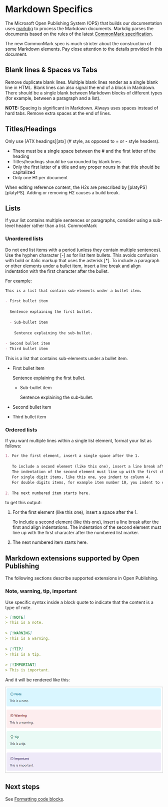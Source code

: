 # Markdown Specifics

The Microsoft Open Publishing System (OPS) that builds our documentation uses [markdig](https://github.com/lunet-io/markdig)
to process the Markdown documents. Markdig parses the documents based on the rules of the latest
[CommonMark specification](https://spec.commonmark.org/).

The new CommonMark spec is much stricter about the construction of some Markdown elements.
Pay close attention to the details provided in this document.

## Blank lines & Spaces vs Tabs

Remove duplicate blank lines.
Multiple blank lines render as a single blank line in HTML.
Blank lines can also signal the end of a block in Markdown.
There should be a single blank between Markdown blocks of different types (for example,
between a paragraph and a list).

**NOTE:** Spacing is significant in Markdown.
Always uses spaces instead of hard tabs.
Remove extra spaces at the end of lines.

## Titles/Headings

Only use [ATX headings][atx] (# style, as opposed to = or \- style headers).

- There must be a single space between the # and the first letter of the heading
- Titles/headings should be surrounded by blank lines
- Only the first letter of a title and any proper nouns in that title should be capitalized
- Only one H1 per document

When editing reference content, the H2s are prescribed by [platyPS][platyPS].
Adding or removing H2 causes a build break.

## Lists

If your list contains multiple sentences or paragraphs,
consider using a sub-level header rather than a list.
CommonMark

### Unordered lists

Do not end list items with a period (unless they contain multiple sentences).
Use the hyphen character [-] as for list item bullets. This avoids confusion with bold or
italic markup that uses the asterisk [*].
To include a paragraph or other elements under a bullet item, insert a line break and
align indentation with the first character after the bullet.

For example:

```markdown
This is a list that contain sub-elements under a bullet item.

- First bullet item

  Sentence explaining the first bullet.

  - Sub-bullet item

    Sentence explaining the sub-bullet.

- Second bullet item
- Third bullet item

```

This is a list that contains sub-elements under a bullet item.

- First bullet item

  Sentence explaining the first bullet.

  - Sub-bullet item

    Sentence explaining the sub-bullet.

- Second bullet item
- Third bullet item

### Ordered lists

If you want multiple lines within a single list element, format your list as follows:

```markdown
1. For the first element, insert a single space after the 1.

   To include a second element (like this one), insert a line break after the first and align indentations.
   The indentation of the second element must line up with the first character after the numbered list marker.
   For single digit items, like this one, you indent to column 4.
   For double digits items, for example item number 10, you indent to column 5.

2. The next numbered item starts here.
```

to get this output:

1. For the first element (like this one), insert a space after the 1.

   To include a second element (like this one), insert a line break after the first and align indentations.
   The indentation of the second element must line up with the first character after the numbered list marker.

2. The next numbered item starts here.

## Markdown extensions supported by Open Publishing
The following sections describe supported extensions in Open Publishing.

### Note, warning, tip, important
Use specific syntax inside a block quote to indicate that the content is a type of note.

```Markdown
> [!NOTE]
> This is a note.

> [!WARNING]
> This is a warning.

> [!TIP]
> This is a tip.

> [!IMPORTANT]
> This is important.
```

And it will be rendered like this:

![alert boxes](./images/alert-boxes.png)

## Next steps

See [Formatting code blocks](5-FORMATTING-CODE.md).
